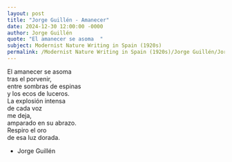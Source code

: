 ```yaml
---
layout: post
title: "Jorge Guillén - Amanecer"
date: 2024-12-30 12:00:00 -0000
author: Jorge Guillén
quote: "El amanecer se asoma  "
subject: Modernist Nature Writing in Spain (1920s)
permalink: /Modernist Nature Writing in Spain (1920s)/Jorge Guillén/Jorge Guillén - Amanecer
---
```


El amanecer se asoma  
tras el porvenir,  
entre sombras de espinas  
y los ecos de luceros.  
La explosión intensa  
de cada voz  
me deja,  
amparado en su abrazo.  
Respiro el oro  
de esa luz dorada.

- Jorge Guillén
